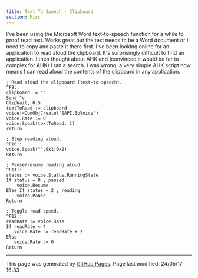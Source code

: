 ```yaml
---
title: Text To Speech - Clipboard
section: Misc
---
```


I've been using the Microsoft Word text-to-speech function for a while to proof read text.  Works great but the text needs to be a Word document or I need to copy and paste it there first.  I've been looking online for an application to read aloud the clipboard.  It's surprisingly difficult to find an application.  I then thought about AHK and (convinced it would be far to complex for AHK) I ran a search.  I was wrong, a very simple AHK script now means I can read aloud the contents of the clipboard in any application. 
```
; Read aloud the clipboard (text-to-speech).
^F9::
clipboard := ""
Send ^c
ClipWait, 0.5
textToRead := clipboard
voice:=ComObjCreate("SAPI.SpVoice")
voice.Rate := 0
voice.Speak(textToRead, 1)
return

; Stop reading aloud.
^F10::
voice.Speak("",0x1|0x2)
Return

; Pause/resume reading aloud.
^F11::
status := voice.Status.RunningState
If status = 0 ; paused
	voice.Resume
Else If status = 2 ; reading
	voice.Pause
Return

; Toggle read speed.
^F12::
readRate := voice.Rate
If readRate < 4
   voice.Rate := readRate + 2
Else
   voice.Rate := 0
Return
```

<hr>
<p class="pagedate">This page was generated by <a href=".">GitHub Pages</a>.  Page last modified: 24/05/17 16:33</p>
